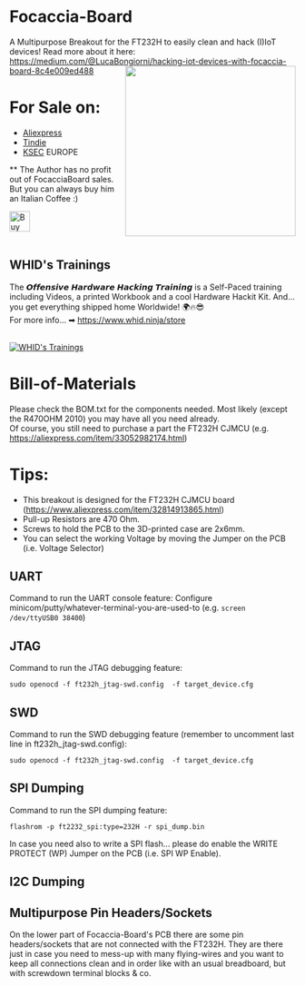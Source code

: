 
# Focaccia-Board
 A Multipurpose Breakout for the FT232H to easily clean and hack (I)IoT devices!
 Read more about it here: https://medium.com/@LucaBongiorni/hacking-iot-devices-with-focaccia-board-8c4e009ed488
 <img src="https://miro.medium.com/max/622/1*vHCtNQX8rzAZNiSN__ZFtQ.jpeg" width=300 align=right>
  
# For Sale on:
* [Aliexpress](https://www.aliexpress.com/item/4001080780756.html) <br>
* [Tindie](https://www.tindie.com/products/aprbrother/focaccia-board/) <br>
* [KSEC](https://labs.ksec.co.uk/product/focaccia-board-a-multipurpose-breakout-for-the-ft232h/
) EUROPE <br>

** The Author has no profit out of FocacciaBoard sales. But you can always buy him an Italian Coffee :) 

<a href='https://ko-fi.com/X7X6L82L' target='_blank'><img height='36' style='border:0px;height:36px;' src='https://az743702.vo.msecnd.net/cdn/kofi4.png?v=0' border='0' alt='Buy Me a Coffee at ko-fi.com' /></a> <br> <br>




## WHID's Trainings <br>
The 𝙊𝙛𝙛𝙚𝙣𝙨𝙞𝙫𝙚 𝙃𝙖𝙧𝙙𝙬𝙖𝙧𝙚 𝙃𝙖𝙘𝙠𝙞𝙣𝙜 𝙏𝙧𝙖𝙞𝙣𝙞𝙣𝙜 is a Self-Paced training including Videos, a printed Workbook and a cool Hardware Hackit Kit. And... you get everything shipped home Worldwide! 🌍🔥😎<br>
For more info... ➡ https://www.whid.ninja/store <br><br>

[![WHID's Trainings](https://files.gandi.ws/64/2e/642e05f6-84e1-48fe-8a59-d678c7d635e3.PNG)](https://www.youtube.com/watch?v=zbUuBZJIHkE)



# Bill-of-Materials
Please check the BOM.txt for the components needed. Most likely (except the R470OHM 2010) you may have all you need already.<br>
Of course, you still need to purchase a part the FT232H CJMCU (e.g. https://aliexpress.com/item/33052982174.html)

# Tips:<br>
- This breakout is designed for the FT232H CJMCU board (https://www.aliexpress.com/item/32814913865.html)<br>
- Pull-up Resistors are 470 Ohm.<br>
- Screws to hold the PCB to the 3D-printed case are 2x6mm.<br>
- You can select the working Voltage by moving the Jumper on the PCB (i.e. Voltage Selector)<br>

## UART
Command to run the UART console feature:
Configure minicom/putty/whatever-terminal-you-are-used-to (e.g. ```screen /dev/ttyUSB0 38400```)

## JTAG
Command to run the JTAG debugging feature:

```sudo openocd -f ft232h_jtag-swd.config  -f target_device.cfg```

## SWD
Command to run the SWD debugging feature (remember to uncomment last line in ft232h_jtag-swd.config):

```sudo openocd -f ft232h_jtag-swd.config  -f target_device.cfg``` 

## SPI Dumping
Command to run the SPI dumping feature:

```flashrom -p ft2232_spi:type=232H -r spi_dump.bin```

In case you need also to write a SPI flash... please do enable the WRITE PROTECT (WP) Jumper on the PCB (i.e. SPI WP Enable).

## I2C Dumping

## Multipurpose Pin Headers/Sockets
On the lower part of Focaccia-Board's PCB there are some pin headers/sockets that are not connected with the FT232H. They are there just in case you need to mess-up with many flying-wires and you want to keep all connections clean and in order like with an usual breadboard, but with screwdown terminal blocks & co. 
